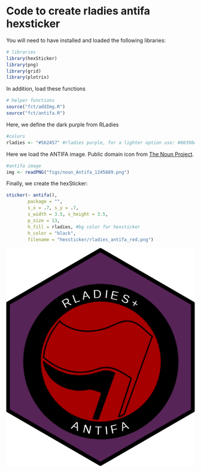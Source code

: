 
# Code to create rladies antifa hexsticker

You will need to have installed and loaded the following libraries:

``` r
# libraries
library(hexSticker)
library(png)
library(grid)
library(plotrix)
```

In addition, load these functions

``` r
# helper functions
source("fct/addImg.R")
source("fct/antifa.R")
```

Here, we define the dark purple from RLadies

``` r
#colors
rladies <- "#562457" #rladies purple, for a lighter option use: #88398A
```

Here we load the ANTIFA image. Public domain icon from [The Noun
Project](https://thenounproject.com/search/?q=antifa&i=1245689).

``` r
#antifa image
img <- readPNG("figs/noun_Antifa_1245689.png")
```

Finally, we create the hexSticker:

``` r
sticker(~ antifa(),
        package = "",
        s_x = .7, s_y = .7,
        s_width = 3.5, s_height = 3.5,
        p_size = 13,
        h_fill = rladies, #bg color for hexsticker
        h_color = "black",
        filename = "hexsticker/rladies_antifa_red.png")
```

![](hexsticker/rladies_antifa_red.png)
